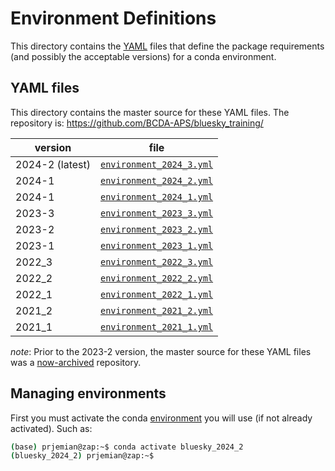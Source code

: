 # Environment Definitions

This directory contains the [YAML](https://yaml.org) files that define the
package requirements (and possibly the acceptable versions) for a conda
environment.

## YAML files

This directory contains the master source for these YAML files.
The repository is: https://github.com/BCDA-APS/bluesky_training/

version | file
--- | ---
2024-2 (latest) | [`environment_2024_3.yml`](./environment_2024_3.yml)
2024-1 | [`environment_2024_2.yml`](./environment_2024_2.yml)
2024-1 | [`environment_2024_1.yml`](./environment_2024_1.yml)
2023-3 | [`environment_2023_3.yml`](./archive/environment_2023_3.yml)
2023-2 | [`environment_2023_2.yml`](./archive/environment_2023_2.yml)
2023-1 | [`environment_2023_1.yml`](./archive/environment_2023_1.yml)
2022_3 | [`environment_2022_3.yml`](./archive/environment_2022_3.yml)
2022_2 | [`environment_2022_2.yml`](./archive/environment_2022_2.yml)
2022_1 | [`environment_2022_1.yml`](./archive/environment_2022_1.yml)
2021_2 | [`environment_2021_2.yml`](./archive/environment_2021_2.yml)
2021_1 | [`environment_2021_1.yml`](./archive/environment_2021_1.yml)

_note_: Prior to the 2023-2 version, the master source for these YAML files was a
[now-archived](https://github.com/BCDA-APS/use_bluesky/tree/main/install)
repository.

## Managing environments

First you must activate the conda
[environment](https://bcda-aps.github.io/bluesky_training/reference/_conda_environment.html)
you will use (if not already activated). Such as:

```bash
(base) prjemian@zap:~$ conda activate bluesky_2024_2
(bluesky_2024_2) prjemian@zap:~$ 
```
